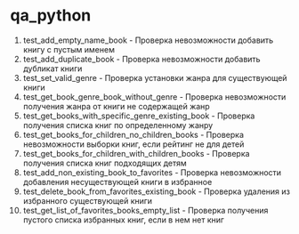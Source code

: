 # qa_python

1. test_add_empty_name_book - Проверка невозможности добавить книгу с пустым именем
2. test_add_duplicate_book - Проверка невозможности добавить дубликат книги
3. test_set_valid_genre - Проверка установки жанра для существующей книги
4. test_get_book_genre_book_without_genre - Проверка невозможности получения жанра от книги не содержащей жанр
5. test_get_books_with_specific_genre_existing_book - Проверка получения списка книг по определенному жанру
6. test_get_books_for_children_no_children_books - Проверка невозможности выборки книг, если рейтинг не для детей
7. test_get_books_for_children_with_children_books - Проверка получения списка книг подходящих детям
8. test_add_non_existing_book_to_favorites - Проверка невозможности добавления несуществующей книги в избранное
9. test_delete_book_from_favorites_existing_book - Проверка удаления из избранного существующей книги
10. test_get_list_of_favorites_books_empty_list - Проверка получения пустого списка избранных книг, если в нем нет книг
